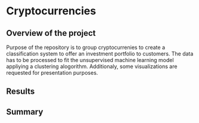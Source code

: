 # Cryptocurrencies

## Overview of the project
Purpose of the repository is to group cryptocurrenies to create a classification system to offer an investment portfolio to customers. 
The data has to be processed to fit the unsupervised machine learning model appliying a clustering alogorithm. 
Additionaly, some visualizations are requested for presentation purposes. 

## Results 

## Summary